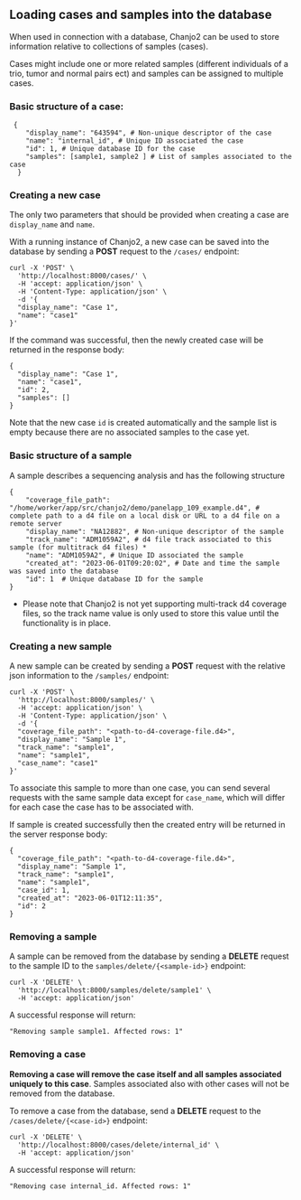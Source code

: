 ## Loading cases and samples into the database

When used in connection with a database, Chanjo2 can be used to store information relative to collections of samples (cases).

Cases might include one or more related samples (different individuals of a trio, tumor and normal pairs ect) and samples can be assigned to multiple cases.

### Basic structure of a case:

``` shell
 {
    "display_name": "643594", # Non-unique descriptor of the case
    "name": "internal_id", # Unique ID associated the case
    "id": 1, # Unique database ID for the case
    "samples": [sample1, sample2 ] # List of samples associated to the case
  }
```

### Creating a new case

The only two parameters that should be provided when creating a case are `display_name` and `name`.

With a running instance of Chanjo2, a new case can be saved into the database by sending a <strong>POST</strong> request to the `/cases/` endpoint:

``` shell
curl -X 'POST' \
  'http://localhost:8000/cases/' \
  -H 'accept: application/json' \
  -H 'Content-Type: application/json' \
  -d '{
  "display_name": "Case 1",
  "name": "case1"
}'
```

If the command was successful, then the newly created case will be returned in the response body:

``` shell
{
  "display_name": "Case 1",
  "name": "case1",
  "id": 2,
  "samples": []
}
``` 
Note that the new case `id` is created automatically and the sample list is empty because there are no associated samples to the case yet.

### Basic structure of a sample

A sample describes a sequencing analysis and has the following structure

``` shell
{
    "coverage_file_path": "/home/worker/app/src/chanjo2/demo/panelapp_109_example.d4", # complete path to a d4 file on a local disk or URL to a d4 file on a remote server
    "display_name": "NA12882", # Non-unique descriptor of the sample
    "track_name": "ADM1059A2", # d4 file track associated to this sample (for multitrack d4 files) *
    "name": "ADM1059A2", # Unique ID associated the sample
    "created_at": "2023-06-01T09:20:02", # Date and time the sample was saved into the database
    "id": 1  # Unique database ID for the sample
}
```
* Please note that Chanjo2 is not yet supporting multi-track d4 coverage files, so the track name value is only used to store this value until the functionality is in place.


### Creating a new sample

A new sample can be created by sending a  <strong>POST</strong> request with the relative json information to the `/samples/` endpoint:

``` shell
curl -X 'POST' \
  'http://localhost:8000/samples/' \
  -H 'accept: application/json' \
  -H 'Content-Type: application/json' \
  -d '{
  "coverage_file_path": "<path-to-d4-coverage-file.d4>",
  "display_name": "Sample 1",
  "track_name": "sample1",
  "name": "sample1",
  "case_name": "case1"
}'
```

To associate this sample to more than one case, you can send several requests with the same sample data except for `case_name`, which will differ for each case the case has to be associated with.

If sample is created successfully then the created entry will be returned in the server response body:

``` shell
{
  "coverage_file_path": "<path-to-d4-coverage-file.d4>",
  "display_name": "Sample 1",
  "track_name": "sample1",
  "name": "sample1",
  "case_id": 1,
  "created_at": "2023-06-01T12:11:35",
  "id": 2
}
```

### Removing a sample

A sample can be removed from the database by sending a <strong>DELETE</strong> request to the sample ID to the `samples/delete/{<sample-id>}` endpoint:

``` shell
curl -X 'DELETE' \
  'http://localhost:8000/samples/delete/sample1' \
  -H 'accept: application/json'
```

A successful response will return:

``` shell
"Removing sample sample1. Affected rows: 1"
```

### Removing a case

<strong>Removing a case will remove the case itself and all samples associated uniquely to this case</strong>. Samples associated also with other cases will not be removed from the database.

To remove a case from the database, send a <strong>DELETE</strong> request to the `/cases/delete/{<case-id>}` endpoint:

``` shell
curl -X 'DELETE' \
  'http://localhost:8000/cases/delete/internal_id' \
  -H 'accept: application/json'
```

A successful response will return:

``` shell
"Removing case internal_id. Affected rows: 1"
```